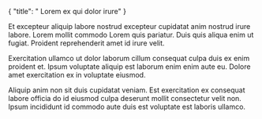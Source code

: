 {
  "title": " Lorem ex qui dolor irure"
}

Et excepteur aliquip labore nostrud excepteur cupidatat anim nostrud irure labore. Lorem mollit commodo Lorem quis pariatur. Duis quis aliqua enim ut fugiat. Proident reprehenderit amet id irure velit.

Exercitation ullamco ut dolor laborum cillum consequat culpa duis ex enim proident et. Ipsum voluptate aliquip est laborum enim enim aute eu. Dolore amet exercitation ex in voluptate eiusmod.

Aliquip anim non sit duis cupidatat veniam. Est exercitation ex consequat labore officia do id eiusmod culpa deserunt mollit consectetur velit non. Ipsum incididunt id commodo aute duis est voluptate est laboris ullamco.